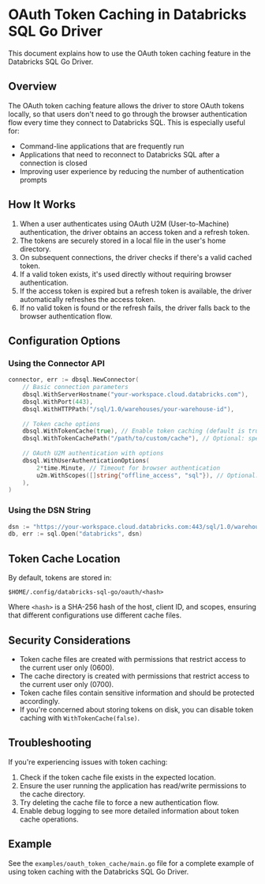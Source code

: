 # OAuth Token Caching in Databricks SQL Go Driver

This document explains how to use the OAuth token caching feature in the Databricks SQL Go Driver.

## Overview

The OAuth token caching feature allows the driver to store OAuth tokens locally, so that users don't need to go through the browser authentication flow every time they connect to Databricks SQL. This is especially useful for:

- Command-line applications that are frequently run
- Applications that need to reconnect to Databricks SQL after a connection is closed
- Improving user experience by reducing the number of authentication prompts

## How It Works

1. When a user authenticates using OAuth U2M (User-to-Machine) authentication, the driver obtains an access token and a refresh token.
2. The tokens are securely stored in a local file in the user's home directory.
3. On subsequent connections, the driver checks if there's a valid cached token.
4. If a valid token exists, it's used directly without requiring browser authentication.
5. If the access token is expired but a refresh token is available, the driver automatically refreshes the access token.
6. If no valid token is found or the refresh fails, the driver falls back to the browser authentication flow.

## Configuration Options

### Using the Connector API

```go
connector, err := dbsql.NewConnector(
    // Basic connection parameters
    dbsql.WithServerHostname("your-workspace.cloud.databricks.com"),
    dbsql.WithPort(443),
    dbsql.WithHTTPPath("/sql/1.0/warehouses/your-warehouse-id"),
    
    // Token cache options
    dbsql.WithTokenCache(true), // Enable token caching (default is true)
    dbsql.WithTokenCachePath("/path/to/custom/cache"), // Optional: specify a custom path
    
    // OAuth U2M authentication with options
    dbsql.WithUserAuthenticationOptions(
        2*time.Minute, // Timeout for browser authentication
        u2m.WithScopes([]string{"offline_access", "sql"}), // Optional: specify scopes
    ),
)
```

### Using the DSN String

```go
dsn := "https://your-workspace.cloud.databricks.com:443/sql/1.0/warehouses/your-warehouse-id?authType=oauthU2M&useTokenCache=true&tokenCachePath=/path/to/custom/cache&oauthScopes=offline_access,sql"
db, err := sql.Open("databricks", dsn)
```

## Token Cache Location

By default, tokens are stored in:

```
$HOME/.config/databricks-sql-go/oauth/<hash>
```

Where `<hash>` is a SHA-256 hash of the host, client ID, and scopes, ensuring that different configurations use different cache files.

## Security Considerations

- Token cache files are created with permissions that restrict access to the current user only (0600).
- The cache directory is created with permissions that restrict access to the current user only (0700).
- Token cache files contain sensitive information and should be protected accordingly.
- If you're concerned about storing tokens on disk, you can disable token caching with `WithTokenCache(false)`.

## Troubleshooting

If you're experiencing issues with token caching:

1. Check if the token cache file exists in the expected location.
2. Ensure the user running the application has read/write permissions to the cache directory.
3. Try deleting the cache file to force a new authentication flow.
4. Enable debug logging to see more detailed information about token cache operations.

## Example

See the `examples/oauth_token_cache/main.go` file for a complete example of using token caching with the Databricks SQL Go Driver.